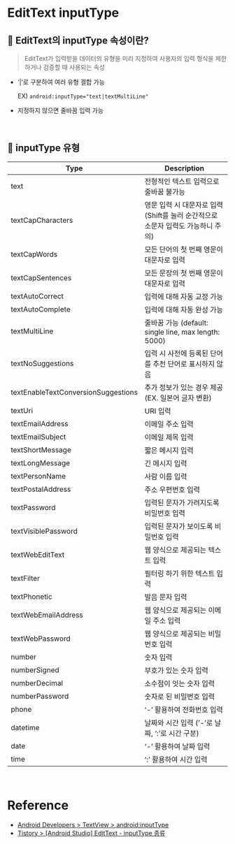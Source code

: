 # EditText inputType
## 📍 EditText의 inputType 속성이란?
> EditText가 입력받을 데이터의 유형을 미리 지정하여 사용자의 입력 형식을 제한하거나 검증할 때 사용되는 속성
- ‘|’로 구분하여 여러 유형 결합 가능
    
    EX) `android:inputType="text|textMultiLine"`
    
- 지정하지 않으면 줄바꿈 입력 가능
<br>

## 📍 inputType 유형

| Type | Description |
| --- | --- |
| text | 전형적인 텍스트 입력으로 줄바꿈 불가능 |
| textCapCharacters | 영문 입력 시 대문자로 입력 (Shift를 눌러 순간적으로 소문자 입력도 가능하니 주의) |
| textCapWords | 모든 단어의 첫 번째 영문이 대문자로 입력 |
| textCapSentences | 모든 문장의 첫 번째 영문이 대문자로 입력 |
| textAutoCorrect | 입력에 대해 자동 교정 가능 |
| textAutoComplete | 입력에 대해 자동 완성 가능 |
| textMultiLine | 줄바꿈 가능 (default: single line, max length: 5000) |
| textNoSuggestions | 입력 시 사전에 등록된 단어를 추천 단어로 표시하지 않음 |
| textEnableTextConversionSuggestions | 추가 정보가 있는 경우 제공 (EX. 일본어 글자 변환) |
| textUri | URI 입력 |
| textEmailAddress | 이메일 주소 입력 |
| textEmailSubject | 이메일 제목 입력 |
| textShortMessage | 짧은 메시지 입력 |
| textLongMessage | 긴 메시지 입력 |
| textPersonName | 사람 이름 입력 |
| textPostalAddress | 주소 우편번호 입력 |
| textPassword | 입력된 문자가 가려지도록 비밀번호 입력 |
| textVisiblePassword | 입력된 문자가 보이도록 비밀번호 입력 |
| textWebEditText | 웹 양식으로 제공되는 텍스트 입력 |
| textFilter | 필터링 하기 위한 텍스트 입력 |
| textPhonetic | 발음 문자 입력 |
| textWebEmailAddress | 웹 양식으로 제공되는 이메일 주소 입력 |
| textWebPassword | 웹 양식으로 제공되는 비밀번호 입력 |
| number | 숫자 입력 |
| numberSigned | 부호가 있는 숫자 입력 |
| numberDecimal | 소수점이 잇는 숫자 입력 |
| numberPassword | 숫자로 된 비밀번호 입력 |
| phone | ‘-’ 활용하여 전화번호 입력 |
| datetime | 날짜와 시간 입력 (’-’로 날짜, ‘:’로 시간 구분) |
| date | ‘-’ 활용하여 날짜 입력 |
| time | ‘:’ 활용하여 시간 입력 |
<br>

# Reference
- [Android Developers > TextView > android:inputType](https://developer.android.com/reference/android/widget/TextView#attr_android:inputType)
- [Tistory > [Android Studio] EditText - inputType 종류](https://128june.tistory.com/65)
